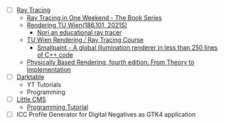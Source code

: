 - [ ] [Ray Tracing](https://www.dropbox.com/scl/fo/fjdw1l73v774gc8glxzfm/ALuS81w17jscb_77GELPAL4?rlkey=5jyzqesqyp1mq3czlyipwc1xw&st=n05thfma&dl=0)
  - [Ray Tracing in One Weekend - The Book Series](https://raytracing.github.io/)
  - [Rendering TU Wien(186.101, 2021S)](https://www.youtube.com/watch?v=5sY_hoh_IDc&list=PLmIqTlJ6KsE2yXzeq02hqCDpOdtj6n6A9)
    - [Nori an educational ray tracer](https://wjakob.github.io/nori/)
  - [TU Wien Rendering ⧸ Ray Tracing Course](https://www.youtube.com/watch?v=pjc1QAI6zS0&list=PLujxSBD-JXgnGmsn7gEyN28P1DnRZG7qi)
    - [Smallpaint - A global illumination renderer in less than 250 lines of C++ code](https://users.cg.tuwien.ac.at/zsolnai/gfx/smallpaint/)
  - [Physically Based Rendering, fourth edition: From Theory to Implementation](https://www.pbrt.org/)
- [ ] [Darktable](https://www.darktable.org/)
  - YT Tutorials
  - Programming
- [ ] [Little CMS](https://www.littlecms.com/)
  - [Programming Tutorial](https://www.littlecms.com/LittleCMS2.16%20tutorial.pdf)
- [ ] ICC Profile Generator for Digital Negatives as GTK4 application
